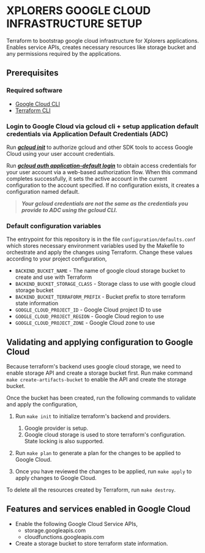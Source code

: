 # XPLORERS GOOGLE CLOUD INFRASTRUCTURE SETUP

Terraform to bootstrap google cloud infrastructure for Xplorers applications. Enables service APIs, creates necessary resources like storage bucket and any permissions required by the applications.

## Prerequisites

### Required software
* [Google Cloud CLI](https://cloud.google.com/sdk/docs/install)
* [Terraform CLI](https://developer.hashicorp.com/terraform/cli)

### Login to Google Cloud via gcloud cli + setup application default credentials via Application Default Credentials (ADC)

Run [***gcloud init***](https://cloud.google.com/sdk/gcloud/reference/init) to authorize gcloud and other SDK tools to access Google Cloud using your user account credentials.

Run [***gcloud auth application-default login***](https://cloud.google.com/sdk/gcloud/reference/auth/login) to obtain access credentials for your user account via a web-based authorization flow. When this command completes successfully, it sets the active account in the current configuration to the account specified. If no configuration exists, it creates a configuration named default.

> ***Your gcloud credentials are not the same as the credentials you provide to ADC using the gcloud CLI.***

### Default configuration variables

The entrypoint for this repository is in the file `configuration/defaults.conf` which stores necessary environment variables used by the Makefile to orchestrate and apply the changes using Terraform. Change these values according to your project configuration,

* `BACKEND_BUCKET_NAME` - The name of google cloud storage bucket to create and use with Terraform
* `BACKEND_BUCKET_STORAGE_CLASS` - Storage class to use with google cloud storage bucket
* `BACKEND_BUCKET_TERRAFORM_PREFIX` - Bucket prefix to store terraform state information
* `GOOGLE_CLOUD_PROJECT_ID` - Google Cloud project ID to use
* `GOOGLE_CLOUD_PROJECT_REGION` - Google Cloud region to use
* `GOOGLE_CLOUD_PROJECT_ZONE` - Google Cloud zone to use

## Validating and applying configuration to Google Cloud

Because terraform's backend uses google cloud storage, we need to enable storage API and create a storage bucket first. Run make command `make create-artifacts-bucket` to enable the API and create the storage bucket.

Once the bucket has been created, run the following commands to validate and apply the configuration,

1. Run `make init` to initialize terraform's backend and providers.
    1. Google provider is setup.
    2. Google cloud storage is used to store terraform's configuration. State locking is also supported.

2. Run `make plan` to generate a plan for the changes to be applied to Google Cloud.

3. Once you have reviewed the changes to be applied, run `make apply` to apply changes to Google Cloud.

To delete all the resources created by Terraform, run `make destroy`.

## Features and services enabled in Google Cloud

* Enable the following Google Cloud Service APIs,
    * storage.googleapis.com
    * cloudfunctions.googleapis.com
* Create a storage bucket to store terraform state information.
